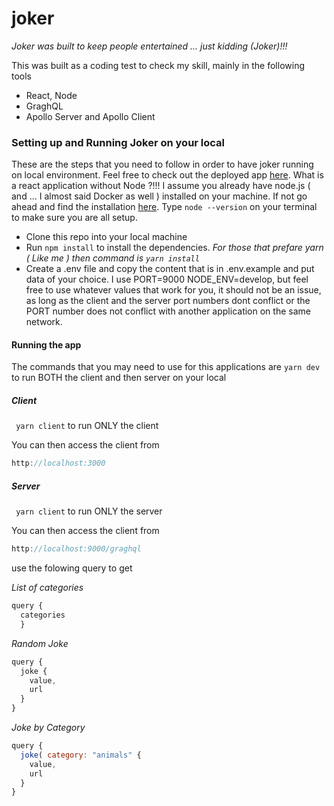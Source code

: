# joker

*Joker was built to keep people entertained ... just kidding (Joker)!!!*

This was built as a coding test to check my skill, mainly in the following tools
* React, Node
* GraghQL
* Apollo Server and Apollo Client

### Setting up and Running Joker on your local
 These are the steps that you need to follow in order to have joker running on local environment. Feel free to check out the deployed app [here](https://bon-joker.herokuapp.com/). What is a react application without Node ?!!! I assume you already have node.js ( and ... I almost said Docker as well ) installed on your machine. If not go ahead and find the installation [here](https://nodejs.org/en/download/). Type ``` node --version ``` on your terminal to make sure you are all setup.
 
 * Clone this repo into your local machine
 * Run ``` npm install ``` to install the dependencies. *For those that prefare yarn ( Like me ) then command is ``` yarn install ```*
 * Create a .env file and copy the content that is in .env.example and put data of your choice. I use PORT=9000 NODE_ENV=develop, but feel free to use whatever values that work for you, it should not be an issue, as long as the client and the server port numbers dont conflict or the PORT number does not conflict with another application on the same network.



#### Running the app
The commands that you may need to use for this applications are ``` yarn dev ``` to run BOTH the client and then server on your local
##### Client
``` yarn client``` to run ONLY the client

You can then access the client from 
```javascript
http://localhost:3000
```

##### Server
``` yarn client``` to run ONLY the server

You can then access the client from 
```javascript
http://localhost:9000/graghql
```
use the folowing query to get

*List of categories*
```javascript
query {
  categories
  }
```
*Random Joke*
```javascript
query {
  joke {
    value,
    url
  }
}
```

*Joke by Category*
```javascript
query {
  joke( category: "animals" {
    value,
    url
  }
}
```
